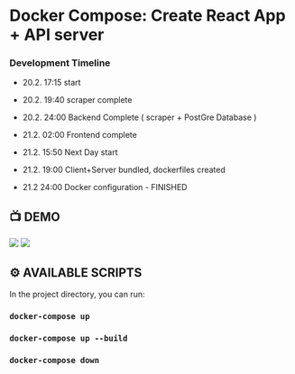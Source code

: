 # Docker Compose: Create React App + API server


### Development Timeline
- 20.2. 17:15 start
- 20.2. 19:40 scraper complete
- 20.2. 24:00 Backend Complete ( scraper + PostGre Database )
- 21.2. 02:00 Frontend complete

- 21.2. 15:50 Next Day start
- 21.2. 19:00 Client+Server bundled, dockerfiles created
- 21.2  24:00 Docker configuration - FINISHED


## 📺 DEMO
![](https://github.com/Philight/luxonis-scraper-win/blob/master/preview/server.png)
![](https://github.com/Philight/luxonis-scraper-win/blob/master/preview/client.png)


## ⚙️ AVAILABLE SCRIPTS

In the project directory, you can run:

### `docker-compose up `
### `docker-compose up --build`
### `docker-compose down`